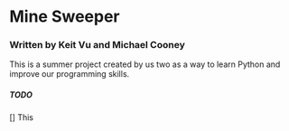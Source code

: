 # Mine Sweeper
### Written by Keit Vu and Michael Cooney

This is a summer project created by us two as a way to learn Python and improve our programming skills.

##### TODO
[] This